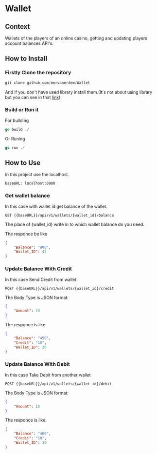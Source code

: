 # Wallet
## Context
Wallets of the players of an online casino, getting and updating players account balances API's.

## How to Install

### Firstly Clone the repository

```go
git clone github.com/mervanerdem/Wallet
```
And if you don't have used library install them.(It's not about using library but you can see in that [link](https://pkg.go.dev/cmd/go/internal/get))

### Build or Run it
For building
```go
go build ./
```
Or Runing
```Go
go run ./
```
## How to Use
In this project use the localhost.
```
baseURL: localhost:8080
```
### Get wallet balance
In  this case with wallet id get balance of the wallet. 
```
GET {{baseURL}}/api/v1/wallets/{wallet_id}/balance
```
The place of {wallet_id} write in to which wallet balance do you need.

The responce be like
```JSON
{
    "Balance": "800",
    "Wallet_ID": 42
}
```
### Update Balance With Credit
In this case Send Credit  from wallet
```
POST {{baseURL}}/api/v1/wallets/{wallet_id}/credit
```
The Body Type is JSON format:
```JSON
{
    "Amount": 10
}
```
The responce is like:
```JSON
{
    "Balance": "450",
    "Credit": "10",
    "Wallet_ID": 30
}
```
### Update Balance With Debit
In this case Take Debit from another wallet
```
POST {{baseURL}}/api/v1/wallets/{wallet_id}/debit
```
The Body Type is JSON format:
```JSON
{
    "Amount": 10
}
```
The responce is like:
```JSON
{
    "Balance": "460",
    "Credit": "10",
    "Wallet_ID": 30
}
```





